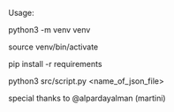 Usage:

python3 -m venv venv

source venv/bin/activate

pip install -r requirements


python3 src/script.py <name_of_json_file>


special thanks to @alpardayalman (martini)
